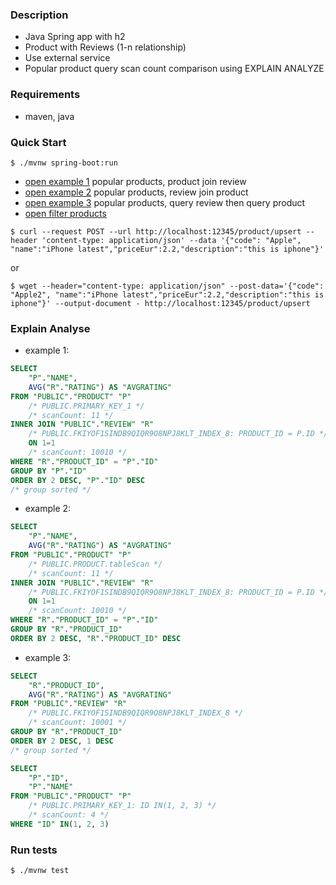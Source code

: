 ### Description
- Java Spring app with h2
- Product with Reviews (1-n relationship)
- Use external service
- Popular product query scan count comparison using EXPLAIN ANALYZE

### Requirements
- maven, java

### Quick Start
```console
$ ./mvnw spring-boot:run
```
- [open example 1](http://localhost:12345/product/popular) popular products, product join review
- [open example 2](http://localhost:12345/review/popular/join) popular products, review join product
- [open example 3](http://localhost:12345/review/popular/two) popular products, query review then query product
- [open filter products](http://localhost:12345/product/filter?code=SGS23&name=Samsung)
```console
$ curl --request POST --url http://localhost:12345/product/upsert --header 'content-type: application/json' --data '{"code": "Apple", "name":"iPhone latest","priceEur":2.2,"description":"this is iphone"}'
```
or
```console
$ wget --header="content-type: application/json" --post-data='{"code": "Apple2", "name":"iPhone latest","priceEur":2.2,"description":"this is iphone"}' --output-document - http://localhost:12345/product/upsert
```

### Explain Analyse
- example 1:
```sql
SELECT
    "P"."NAME",
    AVG("R"."RATING") AS "AVGRATING"
FROM "PUBLIC"."PRODUCT" "P"
    /* PUBLIC.PRIMARY_KEY_1 */
    /* scanCount: 11 */
INNER JOIN "PUBLIC"."REVIEW" "R"
    /* PUBLIC.FKIYOF1SINDB9QIQR9O8NPJ8KLT_INDEX_8: PRODUCT_ID = P.ID */
    ON 1=1
    /* scanCount: 10010 */
WHERE "R"."PRODUCT_ID" = "P"."ID"
GROUP BY "P"."ID"
ORDER BY 2 DESC, "P"."ID" DESC
/* group sorted */
```

- example 2:
```sql
SELECT
    "P"."NAME",
    AVG("R"."RATING") AS "AVGRATING"
FROM "PUBLIC"."PRODUCT" "P"
    /* PUBLIC.PRODUCT.tableScan */
    /* scanCount: 11 */
INNER JOIN "PUBLIC"."REVIEW" "R"
    /* PUBLIC.FKIYOF1SINDB9QIQR9O8NPJ8KLT_INDEX_8: PRODUCT_ID = P.ID */
    ON 1=1
    /* scanCount: 10010 */
WHERE "R"."PRODUCT_ID" = "P"."ID"
GROUP BY "R"."PRODUCT_ID"
ORDER BY 2 DESC, "R"."PRODUCT_ID" DESC
```

- example 3:
```sql
SELECT
    "R"."PRODUCT_ID",
    AVG("R"."RATING") AS "AVGRATING"
FROM "PUBLIC"."REVIEW" "R"
    /* PUBLIC.FKIYOF1SINDB9QIQR9O8NPJ8KLT_INDEX_8 */
    /* scanCount: 10001 */
GROUP BY "R"."PRODUCT_ID"
ORDER BY 2 DESC, 1 DESC
/* group sorted */

SELECT
    "P"."ID",
    "P"."NAME"
FROM "PUBLIC"."PRODUCT" "P"
    /* PUBLIC.PRIMARY_KEY_1: ID IN(1, 2, 3) */
    /* scanCount: 4 */
WHERE "ID" IN(1, 2, 3)
```

### Run tests
```console
$ ./mvnw test
```
